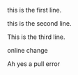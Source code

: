 this is the first line.

this is the second line. 

This is the third line.

online change

Ah yes a pull error